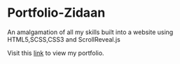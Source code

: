 # Portfolio-Zidaan
An amalgamation of all my skills built into a website using HTML5,SCSS,CSS3 and ScrollReveal.js

Visit this [link](https://zidaan.dev/) to view my portfolio. 
